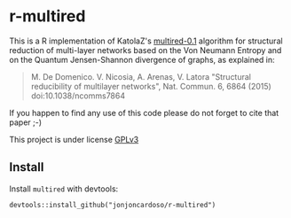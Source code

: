 # r-multired

This is a R implementation of KatolaZ's [multired-0.1](https://github.com/KatolaZ/multired) algorithm for structural reduction of multi-layer networks based on the Von Neumann Entropy and on the Quantum Jensen-Shannon divergence of graphs, as explained in:

> M. De Domenico. V. Nicosia, A. Arenas, V. Latora "Structural reducibility of multilayer networks", Nat. Commun. 6, 6864 (2015) doi:10.1038/ncomms7864

If you happen to find any use of this code please do not forget to cite that paper ;-)

This project is under license [GPLv3](https://www.gnu.org/licenses/gpl-3.0.txt)

## Install

Install `multired` with devtools:

```
devtools::install_github("jonjoncardoso/r-multired")
```
